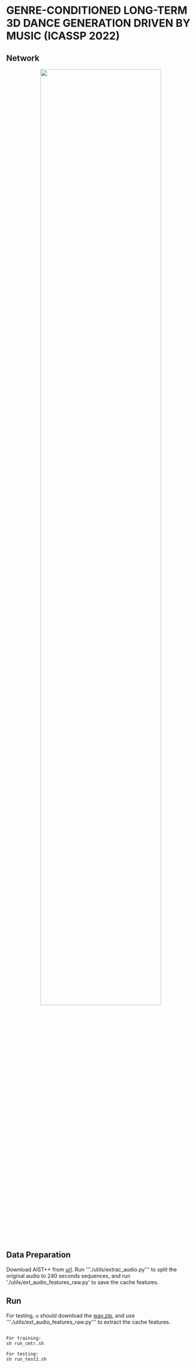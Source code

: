 # GENRE-CONDITIONED LONG-TERM 3D DANCE GENERATION DRIVEN BY MUSIC (ICASSP 2022)

## Network
<!-- [IMAGE] -->
<div align=center>
<img src="https://github.com/GuHuangAI/GCDG/releases/download/v1/framework.png" width="80%"/>
</div>

## Data Preparation
Download AIST++ from [url](https://google.github.io/aistplusplus_dataset/download.html). Run '''./utils/extrac_audio.py''' to split the original audio to 240 seconds sequences, and run './utils/ext_audio_features_raw.py' to save the cache features.

## Run
For testing, u should download the [wav.zip](https://aistdancedb.ongaaccel.jp/v1.0.0/audio/wav.zip), and use '''./utils/ext_audio_features_raw.py''' to extract the cache features.
<pre><code>
For training:
sh run_cmtr.sh

For testing:
sh run_test2.sh
</code></pre>

